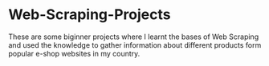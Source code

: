 # Web-Scraping-Projects
These are some biginner projects where I learnt the bases of Web Scraping and used the knowledge to gather information about different products form popular e-shop websites in my country.
